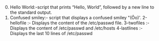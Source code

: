 0. Hello World:-script that prints “Hello, World”, followed by a new line to the standard output.
1. Confused smiley:- script that displays a confused smiley "(Ôo)'.
2-hellofile :- Displays the content of the /etc/passwd file.
3-twofiles :- Displays the content of /etc/passwd and /etc/hosts
4-lastlines :- Displays the last 10 lines of /etc/passwd

